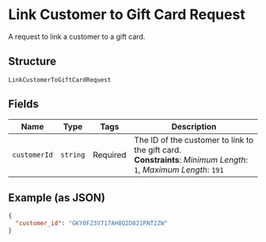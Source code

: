 <!-- Optimized: 2025-10-06 -->
<!-- RPM: 1.6.2.1.1.6.2.1_link-customer-to-gift-card-request_20251006 -->
<!-- Session: E2E RPM DNA Application -->
<!-- AOM: RND (Reggie & Dro) -->
<!-- COI: TECHNOLOGY -->
<!-- RPM: HIGH -->
<!-- ACTION: BUILD -->


# Link Customer to Gift Card Request

A request to link a customer to a gift card.

## Structure

`LinkCustomerToGiftCardRequest`

## Fields

| Name | Type | Tags | Description |
|  --- | --- | --- | --- |
| `customerId` | `string` | Required | The ID of the customer to link to the gift card.<br>**Constraints**: *Minimum Length*: `1`, *Maximum Length*: `191` |

## Example (as JSON)

```json
{
  "customer_id": "GKY0FZ3V717AH8Q2D821PNT2ZW"
}
```
